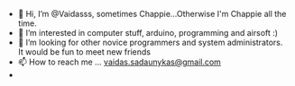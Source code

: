 - 👋 Hi, I’m @Vaidasss, sometimes Chappie...Otherwise I'm Chappie all the time.
- 👀 I’m interested in computer stuff, arduino, programming and airsoft :)
- 💞️ I’m looking for other novice programmers and system administrators. It would be fun to meet new friends
- 📫 How to reach me ... vaidas.sadaunykas@gmail.com
- 

<!---
Vaidasss/Vaidasss is a ✨ special ✨ repository because its `README.md` (this file) appears on your GitHub profile.
You can click the Preview link to take a look at your changes.
--->
